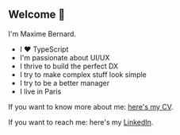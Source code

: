 ## Welcome 👋

I'm Maxime Bernard. 

- I ❤️ TypeScript
- I'm passionate about UI/UX
- I thrive to build the perfect DX
- I try to make complex stuff look simple
- I try to be a better manager
- I live in Paris 

If you want to know more about me: [here's my CV](maximebernard.github.io).

If you want to reach me: here's my [LinkedIn](https://www.linkedin.com/in/mbpro).

<!--
**MaximeBernard/MaximeBernard** is a ✨ _special_ ✨ repository because its `README.md` (this file) appears on your GitHub profile.

Here are some ideas to get you started:

- 🔭 I’m currently working on ...
- 🌱 I’m currently learning ...
- 👯 I’m looking to collaborate on ...
- 🤔 I’m looking for help with ...
- 💬 Ask me about ...
- 📫 How to reach me: ...
- 😄 Pronouns: ...
- ⚡ Fun fact: ...
-->
